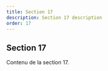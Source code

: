 ```yaml
---
title: Section 17
description: Section 17 description
order: 17
---
```


## Section 17

Contenu de la section 17.
